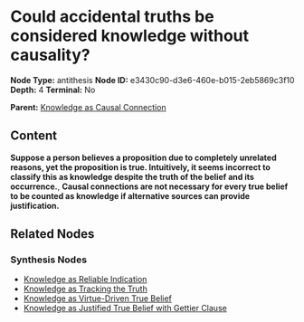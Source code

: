 # Could accidental truths be considered knowledge without causality?

**Node Type:** antithesis
**Node ID:** e3430c90-d3e6-460e-b015-2eb5869c3f10
**Depth:** 4
**Terminal:** No

**Parent:** [Knowledge as Causal Connection](knowledge-as-causal-connection-synthesis-95615853-7820-465a-9327-435da2f900ff.md)

## Content

**Suppose a person believes a proposition due to completely unrelated reasons, yet the proposition is true. Intuitively, it seems incorrect to classify this as knowledge despite the truth of the belief and its occurrence.**, **Causal connections are not necessary for every true belief to be counted as knowledge if alternative sources can provide justification.**

## Related Nodes

### Synthesis Nodes

- [Knowledge as Reliable Indication](knowledge-as-reliable-indication-synthesis-05f2f92c-e95a-4ca2-9c42-5dd9fbbdaf9d.md)
- [Knowledge as Tracking the Truth](knowledge-as-tracking-the-truth-synthesis-21978c33-59fd-4bb1-93c6-e6137f1e2bcb.md)
- [Knowledge as Virtue-Driven True Belief](knowledge-as-virtue-driven-true-belief-synthesis-5596cf6b-cd8e-4855-a9b4-52fb25b0fe1f.md)
- [Knowledge as Justified True Belief with Gettier Clause](knowledge-as-justified-true-belief-with-gettier-clause-synthesis-3531d26f-dd8f-4a40-a266-a8d6d2ef2436.md)
